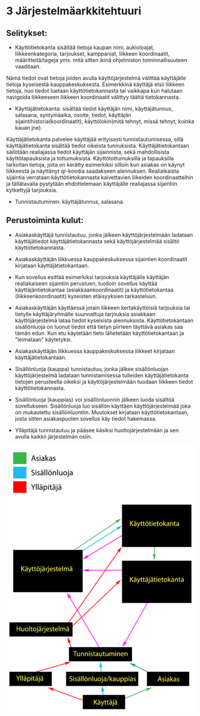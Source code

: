 3 Järjestelmäarkkitehtuuri
==========================

Selitykset:
-----------

* Käyttötietokanta sisältää tietoja kaupan nimi, aukioloajat, liikkeenkategoria, tarjoukset, 
kamppaniat, liikkeen koordinaatit, määritteitä/tageja yms. mitä sitten ikinä ohjelmiston toiminnallisuuteen vaaditaan. 

Nämä tiedot ovat tietoja joiden avulla käyttöjärjestelmä välittää
käyttäjälle tietoja kyseisestä kauppakeskuksesta. Esimerkkinä käyttäjä etsii liikkeen tietoja, nuo tiedot luetaan käyttötietokannasta
tai vaikkapa kun halutaan navigoida liikkeeseen liikkeen koordinaatit välittyy täältä tietokannasta.

* Käyttäjätietokanta: sisältää tiedot käyttäjän nimi, käyttäjätunnus, salasana, syntymäaika, 
osoite, tiedot, käyttäjän sijaintihistoria(koordinaatit), käyttölokin(mitä tehnyt, missä tehnyt, kuinka kauan jne).

Käyttäjätietokanta palvelee käyttäjää erityisesti tunnistautumisessa, sillä käyttäjätietokanta sisältää tiedot oikeista tunnuksista.
Käyttäjätietokantaan säilötään realiajassa tiedot käyttäjän sijainnista, sekä mahdollisista käyttötapauksista ja tottumuksista. 
Käyttötottumuksilla ja tapauksilla tarkoitan tietoja, joita on kerätty esimerkiksi silloin kun asiakas on käynyt liikkeestä
ja näyttänyt qr-koodia saadakseen alennuksen. Realiaikaista sijaintia verrataan käyttötietokannasta kaivettavien liikeiden
koordinaatteihin ja tällätavalla pystytään ehdottelemaan käyttäjälle realiajassa sijaintiin kytkettyjä tarjouksia.

* Tunnistautuminen: käyttäjätunnus, salasana.

Perustoiminta kulut:
--------------------

* Asiakaskäyttäjä tunnistautuu, jonka jälkeen käyttöjärjestelmään ladataan käyttäjätiedot 
käyttäjätietokannasta sekä käyttöjärjestelmää sisältö käyttötietokannasta.

* Asiakaskäyttäjän liikkuessa kauppakeskuksessa sijaintien koordinaatit kirjataan käyttäjätietokantaan.

* Kun sovellus esittää esimerkiksi tarjouksia käyttäjälle käyttäjän realiakaiseen sijaintiin perustuen, tuolloin sovellus
käyttää käyttäjäntietokantaa (asiakkaankoordinaatit) ja käyttötietokantaa (liikkeenkoordinaatit) kyseisten etäisyyksien tarkasteluun.

* Asiakaskäyttäjän käyttäessä jotain liikkeen kertakäyttöisiä tarjouksia tai tietylle käyttäjäryhmälle suunnattuja tarjouksia
asiakkaan käyttöjärjestelmä lataa tiedot kyseisista alennuksista. Käyttötietokantaan sisällönluoja on luonut tiedot että tietyn piirteen
täyttävä asiakas saa tämän edun. Kun etu käytetään tieto lähetetään käyttötietokantaan ja "leimataan" käytetyksi.

* Asiakaskäyttäjän liikkuessa kauppakeskuksessa liikkeet kirjataan käyttäjätietokantaan.

* Sisällönluoja (kauppa) tunnistautuu, jonka jälkee sisällönluojan käyttöjärjestelmä ladataan tunnistamisessa 
tulleiden käyttäjätietokanta tietojen perusteella oikeksi ja käyttöjärjestelmään tuodaan liikkeen 
tiedot käyttötietokannasta.

* Sisällönluoja (kauppias) voi sisällönluonnin jälkeen luoda sisältöä sovellukseen. Sisällönluoja luo sisällön käyttäen
käyttöjärjestelmää joka on mukautettu sisällönluontiin. Muutokset kirjataan käyttötietokantaan, josta sitten asiakaspuolen
sovellus käy tiedot hakemassa.

* Ylläpitäjä tunnistautuu ja pääsee käsiksi huoltojärjestelmään ja sen avulla kaikkii järjestelmän osiin.



![Järjestelmäarkkitehtuuri-kaavio](/arkkitehtuuri.png)